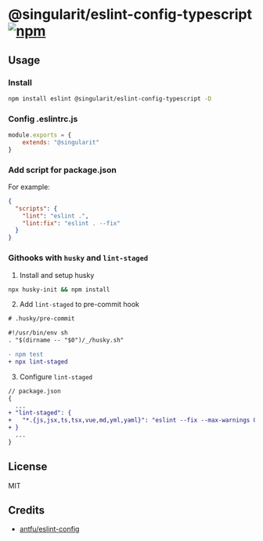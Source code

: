 # @singularit/eslint-config-typescript [![npm](https://img.shields.io/npm/v/@singularit/eslint-config-typescript?color=a1b858&label=)](https://npmjs.com/package/@singularit/eslint-config-typescript)

## Usage

### Install

```bash
npm install eslint @singularit/eslint-config-typescript -D
```

### Config .eslintrc.js

```javascript
module.exports = {
    extends: "@singularit"
}
```

### Add script for package.json

For example:

```json
{
  "scripts": {
    "lint": "eslint .",
    "lint:fix": "eslint . --fix"
  }
}
```

### Githooks with `husky` and `lint-staged`

1. Install and setup husky

```bash
npx husky-init && npm install
```

2. Add `lint-staged` to pre-commit hook

```diff
# .husky/pre-commit

#!/usr/bin/env sh
. "$(dirname -- "$0")/_/husky.sh"

- npm test
+ npx lint-staged
```

3. Configure `lint-staged`

```diff
// package.json
{
  ...
+ "lint-staged": {
+   "*.{js,jsx,ts,tsx,vue,md,yml,yaml}": "eslint --fix --max-warnings 0"
+ }
  ...
}
```

## License

MIT

## Credits

- [antfu/eslint-config](https://github.com/antfu/eslint-config) 